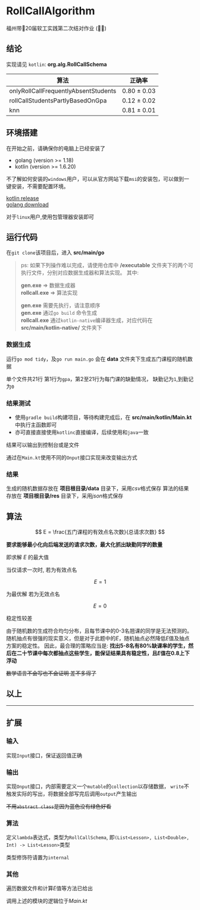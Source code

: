 # RollCallAlgorithm

福州带🧱20届软工实践第二次结对作业 (🐋🐉)

## 结论

实现请见 `kotlin`: __org.alg.RollCallSchema__

| 算法                                   | 正确率         |
|--------------------------------------|-------------|
| onlyRollCallFrequentlyAbsentStudents | 0.80 ± 0.03 | 
| rollCallStudentsPartlyBasedOnGpa     | 0.12 ± 0.02 | 
| knn                                  | 0.81 ± 0.01 | 

## 环境搭建

在开始之前，请确保你的电脑上已经安装了

- golang (version >= 1.18)
- kotlin (version >= 1.6.20)

不了解如何安装的`windows`用户，可以从官方网站下载`msi`的安装包，可以做到一键安装，不需要配置环境。

[kotlin release](https://github.com/JetBrains/kotlin/releases/tag/v1.7.20)  
[golang download](https://go.dev/dl/)

对于`linux`用户,使用包管理器安装即可

## 运行代码

在`git clone`该项目后，进入 __src/main/go__


> ps: 如果下列操作难以完成，请使用仓库中 __/executable__ 文件夹下的两个可执行文件，分别对应数据生成器和算法实现。
> 其中:
>
> __gen.exe__ => 数据生成器  
> __rollcall.exe__ => 算法实现
>
> __gen.exe__ 需要先执行，请注意顺序  
> __gen.exe__ 通过`go build` 命令生成  
> __rollcall.exe__ 通过`kotlin-native`编译器生成，对应代码在 __src/main/kotlin-native/__
> 文件夹下

### 数据生成

运行`go mod tidy`，及`go run main.go`
会在 __data__ 文件夹下生成五门课程的随机数据

单个文件共21行
第1行为`gpa`，第2至21行为每门课的缺勤情况，
缺勤记为`1`,到勤记为`0`

### 结果测试

- 使用`gradle build`构建项目，等待构建完成后，在 __src/main/kotlin/Main.kt__ 中执行主函数即可
- 亦可直接直接使用`kotlinc`直接编译，后续使用和`java`一致

结果可以输出到控制台或是文件

通过在`Main.kt`使用不同的`Onput`接口实现来改变输出方式

### 结果

生成的随机数据存放在 __项目根目录/data__ 目录下，采用*csv*格式保存
算法的结果存放在 __项目根目录/res__ 目录下，采用*json*格式保存

## 算法

$$ E = \frac{五门课程的有效点名次数}{总请求次数} $$

__要求能够最小化向后端发送的请求次数，最大化抓出缺勤同学的数量__

即求解 *E* 的最大值

当仅请求一次时, 若为有效点名

$$ E = 1 $$

为最优解
若为无效点名

$$ E = 0 $$

稳定性较差

由于随机数的生成符合均匀分布，且每节课中的0-3名翘课的同学是无法预测的。
随机抽点有很强的现实意义，但是对于此题中的*E*，随机抽点必然降低*E*值及抽点方案的稳定性。
因此，最合理的策略应当是:
__找出5-8名有80%缺课率的学生，然后在二十节课中每次都抽点这些学生，能保证结果具有稳定性，且*E*值在0.8上下浮动__

~~数学语言不会写也不会证明 差不多得了~~

## 以上

----------------------------------

## 扩展

### 输入

实现`Input`接口，保证返回值正确

### 输出

实现`Onput`接口，内部需要定义一个`mutable`的`collection`以存储数据，
`write`不触发实际的写出，将数据全部写完后调用`output`产生输出

~~不用`abstract class`是因为蓝色没有绿色好看~~

### 算法

定义`lambda`表达式，类型为`RollCallSchema`,
即`(List<Lesson>, List<Double>, Int) -> List<Lesson>`类型

类型修饰符请置为`internal`

### 其他

遍历数据文件和计算*E*值等方法已给出

调用上述的模块的逻辑位于*Main.kt*
